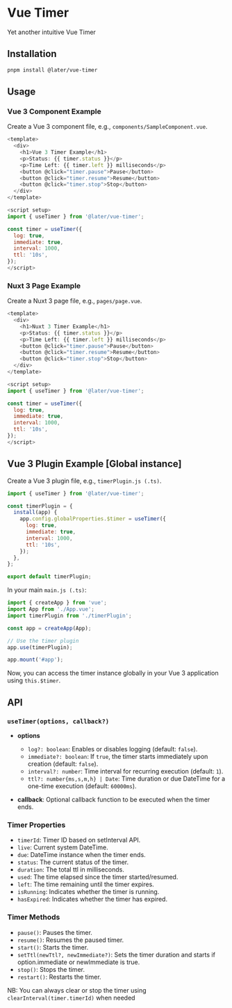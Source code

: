 # Vue Timer

Yet another intuitive Vue Timer

## Installation

```bash
pnpm install @later/vue-timer
```

## Usage

### Vue 3 Component Example

Create a Vue 3 component file, e.g., `components/SampleComponent.vue`.

```javascript
<template>
  <div>
    <h1>Vue 3 Timer Example</h1>
    <p>Status: {{ timer.status }}</p>
    <p>Time Left: {{ timer.left }} milliseconds</p>
    <button @click="timer.pause">Pause</button>
    <button @click="timer.resume">Resume</button>
    <button @click="timer.stop">Stop</button>
  </div>
</template>

<script setup>
import { useTimer } from '@later/vue-timer';

const timer = useTimer({
  log: true,
  immediate: true,
  interval: 1000,
  ttl: '10s',
});
</script>
```

### Nuxt 3 Page Example

Create a Nuxt 3 page file, e.g., `pages/page.vue`.

```javascript
<template>
  <div>
    <h1>Nuxt 3 Timer Example</h1>
    <p>Status: {{ timer.status }}</p>
    <p>Time Left: {{ timer.left }} milliseconds</p>
    <button @click="timer.pause">Pause</button>
    <button @click="timer.resume">Resume</button>
    <button @click="timer.stop">Stop</button>
  </div>
</template>

<script setup>
import { useTimer } from '@later/vue-timer';

const timer = useTimer({
  log: true,
  immediate: true,
  interval: 1000,
  ttl: '10s',
});
</script>
```

## Vue 3 Plugin Example [Global instance]

Create a Vue 3 plugin file, e.g., `timerPlugin.js (.ts)`.

```javascript
import { useTimer } from '@later/vue-timer';

const timerPlugin = {
  install(app) {
    app.config.globalProperties.$timer = useTimer({
      log: true,
      immediate: true,
      interval: 1000,
      ttl: '10s',
    });
  },
};

export default timerPlugin;
```

In your main `main.js (.ts)`:

```javascript
import { createApp } from 'vue';
import App from './App.vue';
import timerPlugin from './timerPlugin';

const app = createApp(App);

// Use the timer plugin
app.use(timerPlugin);

app.mount('#app');
```

Now, you can access the timer instance globally in your Vue 3 application using `this.$timer`.

## API

### `useTimer(options, callback?)`

- **options**
  - `log?: boolean`: Enables or disables logging (default: `false`).
  - `immediate?: boolean`: If `true`, the timer starts immediately upon creation (default: `false`).
  - `interval?: number`: Time interval for recurring execution (default: `1`).
  - `ttl?: number{ms,s,m,h} | Date`: Time duration or due DateTime for a one-time execution (default: `60000ms`).

- **callback**: Optional callback function to be executed when the timer ends.

### Timer Properties

- `timerId`: Timer ID based on setInterval API.
- `live`: Current system DateTime.
- `due`: DateTime instance when the timer ends.
- `status`: The current status of the timer.
- `duration`: The total ttl in milliseconds.
- `used`: The time elapsed since the timer started/resumed.
- `left`: The time remaining until the timer expires.
- `isRunning`: Indicates whether the timer is running.
- `hasExpired`: Indicates whether the timer has expired.

### Timer Methods

- `pause()`: Pauses the timer.
- `resume()`: Resumes the paused timer.
- `start()`: Starts the timer.
- `setTtl(newTtl?, newImmediate?)`: Sets the timer duration and starts if option.immediate or newImmediate is true.
- `stop()`: Stops the timer.
- `restart()`: Restarts the timer.

NB: You can always clear or stop  the timer using `clearInterval(timer.timerId)` when needed

